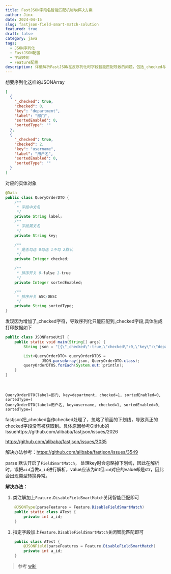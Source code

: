 ```yaml
---
title: FastJSON字段名智能匹配机制与解决方案
author: Jinx
date: 2024-04-15
slug: fastjson-field-smart-match-solution
featured: true
draft: false
category: java
tags:
  - JSON序列化
  - FastJSON配置
  - 字段映射
  - Feature配置
description: 详细解析FastJSON在反序列化时字段智能匹配导致的问题，包括_checked与checked字段冲突的案例分析，以及通过DisableFieldSmartMatch特性解决字段名自动忽略下划线的完整方案
---
```


想要序列化这样的JSONArray

```json
[
  {
    "_checked": true,
    "checked": 0,
    "key": "department",
    "label": "部门",
    "sortedEnabled": 0,
    "sortedType": ""
  },
  {
    "_checked": true,
    "checked": 2,
    "key": "username",
    "label": "用户名",
    "sortedEnabled": 0,
    "sortedType": ""
  }
]
```

对应的实体对象

```java
@Data
public class QueryOrderDTO {
    /**
     * 字段中文名
     */
    private String label;
    /**
     * 字段英文名
     */
    private String key;

    /**
     * 是否勾选 0勾选 1不勾 2默认
     */
    private Integer checked;

    /**
     * 排序开关 0-false 1-true
     */
    private Integer sortedEnabled;

    /**
     * 排序开关 ASC/DESC
     */
    private String sortedType;
}
```

发现因为增加了\_checked字符，导致序列化只能匹配到\_checked字段,具体生成打印数据如下

```java
public class JSONParseUtil {
    public static void main(String[] args) {
        String json = "[{\"_checked\":true,\"checked\":0,\"key\":\"department\",\"label\":\"部门\",\"sortedEnabled\":0,\"sortedType\":\"\"},{\"_checked\":true,\"checked\":2,\"key\":\"username\",\"label\":\"用户名\",\"sortedEnabled\":0,\"sortedType\":\"\"},{\"_checked\":true,\"checked\":2,\"key\":\"question\",\"label\":\"问题\",\"sortedEnabled\":0,\"sortedType\":\"\"},{\"_checked\":true,\"checked\":2,\"key\":\"answer\",\"label\":\"答案\",\"sortedEnabled\":0,\"sortedType\":\"\"},{\"_checked\":false,\"checked\":1,\"key\":\"employeeId\",\"label\":\"员工编号\",\"sortedEnabled\":0,\"sortedType\":\"\"},{\"_checked\":false,\"checked\":1,\"key\":\"directory\",\"label\":\"目录\",\"sortedEnabled\":0,\"sortedType\":\"\"},{\"_checked\":true,\"checked\":0,\"key\":\"referenceFiles\",\"label\":\"参考文件\",\"sortedEnabled\":0,\"sortedType\":\"\"},{\"_checked\":true,\"checked\":0,\"key\":\"dislikeReason\",\"label\":\"点踩原因\",\"sortedEnabled\":0,\"sortedType\":\"\"},{\"_checked\":true,\"checked\":0,\"key\":\"feedbackStatus\",\"label\":\"反馈状态\",\"sortedEnabled\":0,\"sortedType\":\"\"},{\"_checked\":true,\"checked\":0,\"key\":\"questionTime\",\"label\":\"提问时间\",\"sortedEnabled\":0,\"sortedType\":\"\"}]";

        List<QueryOrderDTO> queryOrderDTOS =
                JSON.parseArray(json, QueryOrderDTO.class);
        queryOrderDTOS.forEach(System.out::println);
    }
}
```

​

```
QueryOrderDTO(label=部门, key=department, checked=1, sortedEnabled=0, sortedType=)
QueryOrderDTO(label=用户名, key=username, checked=1, sortedEnabled=0, sortedType=)
```

fastjson把\_checked当作checked处理了，忽略了前面的下划线，导致真正的checked字段没有被获取到。具体原因参考GitHub的Issuehttps://github.com/alibaba/fastjson/issues/2026

https://github.com/alibaba/fastjson/issues/3035

解决办法参考：https://github.com/alibaba/fastjson/issues/3549

parse 默认开启了`FieldSmartMatch`， 处理key时会忽略掉下划线，因此在解析时，误把`aid`当做`a_id`进行解析，value应该为int但`aid`对应的value却是str，因此会出现类型转换异常。

**解决办法：**

1. 类注解加上`Feature.DisableFieldSmartMatch`关闭智能匹配即可

```java
    @JSONType(parseFeatures = Feature.DisableFieldSmartMatch)
    public static class ATest {
        private int a_id;
    }
```

1. 指定字段加上`Feature.DisableFieldSmartMatch`关闭智能匹配即可

```java
    public class ATest {
        @JSONField(parseFeatures = Feature.DisableFieldSmartMatch)
        private int a_id;
    }
```

> 参考 [wiki](https://github.com/alibaba/fastjson/wiki/Feature_DisableFieldSmartMatch_cn)
